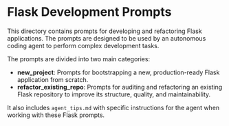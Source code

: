 # Flask Development Prompts

This directory contains prompts for developing and refactoring Flask applications. The prompts are designed to be used by an autonomous coding agent to perform complex development tasks.

The prompts are divided into two main categories:
- **new_project**: Prompts for bootstrapping a new, production-ready Flask application from scratch.
- **refactor_existing_repo**: Prompts for auditing and refactoring an existing Flask repository to improve its structure, quality, and maintainability.

It also includes `agent_tips.md` with specific instructions for the agent when working with these Flask prompts.
